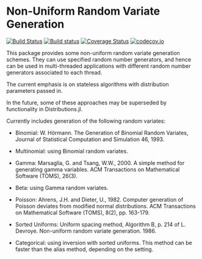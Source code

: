# Non-Uniform Random Variate Generation

[![Build Status](https://travis-ci.org/awllee/NonUniformRandomVariateGeneration.jl.svg?branch=master)](https://travis-ci.org/awllee/NonUniformRandomVariateGeneration.jl)
[![Build status](https://ci.appveyor.com/api/projects/status/ve73suox2nrlqvu9?svg=true)](https://ci.appveyor.com/project/awllee/nurvg-jl)
[![Coverage Status](https://coveralls.io/repos/awllee/NonUniformRandomVariateGeneration.jl/badge.svg?branch=master&service=github)](https://coveralls.io/github/awllee/NonUniformRandomVariateGeneration.jl?branch=master)
[![codecov.io](http://codecov.io/github/awllee/NonUniformRandomVariateGeneration.jl/coverage.svg?branch=master)](http://codecov.io/github/awllee/NonUniformRandomVariateGeneration.jl?branch=master)

This package provides some non-uniform random variate generation schemes. They  can use specified random number generators, and hence can be used in multi-threaded applications with different random number generators associated to each thread.

The current emphasis is on stateless algorithms with distribution parameters passed in.

In the future, some of these approaches may be superseded by functionality in Distributions.jl.

Currently includes generation of the following random variates:

* Binomial: W. Hörmann. The Generation of Binomial Random Variates, Journal of Statistical Computation and Simulation 46, 1993.

* Multinomial: using Binomial random variates.

* Gamma: Marsaglia, G. and Tsang, W.W., 2000. A simple method for generating gamma variables. ACM Transactions on Mathematical Software (TOMS), 26(3).

* Beta: using Gamma random variates.

* Poisson: Ahrens, J.H. and Dieter, U., 1982. Computer generation of Poisson deviates from modified normal distributions. ACM Transactions on Mathematical Software (TOMS), 8(2), pp. 163-179.

* Sorted Uniforms: Uniform spacing method, Algorithm B, p. 214 of L. Devroye. Non-uniform random variate generation. 1986.

* Categorical: using inversion with sorted uniforms. This method can be faster than the alias method, depending on the setting.
